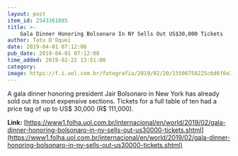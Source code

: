 ```yaml
---
layout: post
item_id: 2543361085
title: >-
    Gala Dinner Honoring Bolsonaro In NY Sells Out US$30,000 Tickets
author: Tatu D'Oquei
date: 2019-04-01 07:12:08
pub_date: 2019-04-01 07:12:08
time_added: 2019-02-21 13:51:00
category: 
image: https://f.i.uol.com.br/fotografia/2019/02/20/15506758225c6d6f6e2de71_1550675822_3x2_rt.jpg
---
```


A gala dinner honoring president Jair Bolsonaro in New York has already sold out its most expensive sections. Tickets for a full table of ten had a price tag of up to US$ 30,000 (R$ 111,000).

**Link:** [https://www1.folha.uol.com.br/internacional/en/world/2019/02/gala-dinner-honoring-bolsonaro-in-ny-sells-out-us30000-tickets.shtml](https://www1.folha.uol.com.br/internacional/en/world/2019/02/gala-dinner-honoring-bolsonaro-in-ny-sells-out-us30000-tickets.shtml)

